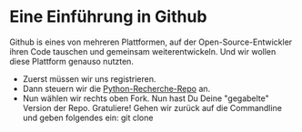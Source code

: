 # Eine Einführung in Github

Github is eines von mehreren Plattformen, auf der Open-Source-Entwickler
ihren Code tauschen und gemeinsam weiterentwickeln. Und wir wollen diese
Plattform genauso nutzten.

- Zuerst müssen wir uns registrieren.
- Dann steuern wir die [Python-Recherche-Repo](https://github.com/barjacks/pythonrecherche)
an.
- Nun wählen wir rechts oben Fork. Nun hast Du Deine "gegabelte" Version der
Repo. Gratuliere! Gehen wir zurück auf die Commandline und geben folgendes ein:
    git clone <Link auf Deinen Fork>
